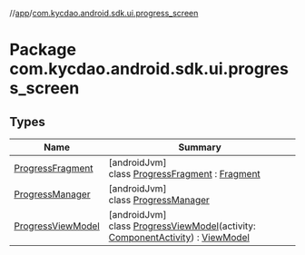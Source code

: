 //[app](../../index.md)/[com.kycdao.android.sdk.ui.progress_screen](index.md)

# Package com.kycdao.android.sdk.ui.progress_screen

## Types

| Name | Summary |
|---|---|
| [ProgressFragment](-progress-fragment/index.md) | [androidJvm]<br>class [ProgressFragment](-progress-fragment/index.md) : [Fragment](https://developer.android.com/reference/kotlin/androidx/fragment/app/Fragment.html) |
| [ProgressManager](-progress-manager/index.md) | [androidJvm]<br>class [ProgressManager](-progress-manager/index.md) |
| [ProgressViewModel](-progress-view-model/index.md) | [androidJvm]<br>class [ProgressViewModel](-progress-view-model/index.md)(activity: [ComponentActivity](https://developer.android.com/reference/kotlin/androidx/activity/ComponentActivity.html)) : [ViewModel](https://developer.android.com/reference/kotlin/androidx/lifecycle/ViewModel.html) |
